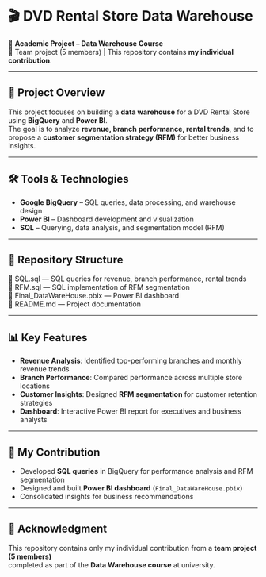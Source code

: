 # 🎬 DVD Rental Store Data Warehouse

📌 **Academic Project – Data Warehouse Course**  
👥 Team project (5 members) | This repository contains **my individual contribution**.

---

## 📖 Project Overview
This project focuses on building a **data warehouse** for a DVD Rental Store using **BigQuery** and **Power BI**.  
The goal is to analyze **revenue, branch performance, rental trends**, and to propose a **customer segmentation strategy (RFM)** for better business insights.

---

## 🛠️ Tools & Technologies
- **Google BigQuery** – SQL queries, data processing, and warehouse design  
- **Power BI** – Dashboard development and visualization  
- **SQL** – Querying, data analysis, and segmentation model (RFM)  

---

## 📂 Repository Structure
📄 SQL.sql — SQL queries for revenue, branch performance, rental trends  
📄 RFM.sql — SQL implementation of RFM segmentation  
📄 Final_DataWareHouse.pbix — Power BI dashboard  
📄 README.md — Project documentation  

---

## 📊 Key Features
- **Revenue Analysis**: Identified top-performing branches and monthly revenue trends  
- **Branch Performance**: Compared performance across multiple store locations  
- **Customer Insights**: Designed **RFM segmentation** for customer retention strategies  
- **Dashboard**: Interactive Power BI report for executives and business analysts  

---

## 👤 My Contribution
- Developed **SQL queries** in BigQuery for performance analysis and RFM segmentation  
- Designed and built **Power BI dashboard** (`Final_DataWareHouse.pbix`)  
- Consolidated insights for business recommendations  

---

## 🙏 Acknowledgment
This repository contains only my individual contribution from a **team project (5 members)**  
completed as part of the **Data Warehouse course** at university.
